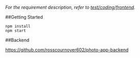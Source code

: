 _For the requirement description, refer to [test/coding/frontend](https://wiredcraft.gitbook.io/recruitment-test/coding/frontend)._

##Getting Started

    npm install
    npm start

##Backend

https://github.com/rosscournoyer602/photo-app-backend
